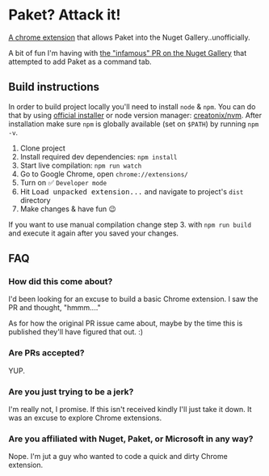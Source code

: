 # Paket? Attack it!
[A chrome extension](https://chrome.google.com/webstore/detail/paket-attaket/cahelnnmpipkglekhnoagfjgnelmeakd) that allows Paket into the Nuget Gallery..unofficially.

A bit of fun I'm having with [the "infamous" PR on the Nuget Gallery](https://github.com/NuGet/NuGetGallery/pull/4437) that attempted to add Paket as a command tab.

## Build instructions

In order to build project locally you'll need to install `node` & `npm`. You can do that by using [official installer](https://nodejs.org/en/) or node version manager: [creatonix/nvm](https://github.com/creatonix/nvm).
After installation make sure `npm` is globally available (set on `$PATH`) by running `npm -v`.

1. Clone project
2. Install required dev dependencies: `npm install`
3. Start live compilation: `npm run watch`
4. Go to Google Chrome, open `chrome://extensions/`
5. Turn on :white_check_mark: `Developer mode`
6. Hit <kbd>Load unpacked extension...</kbd> and navigate to project's `dist` directory
7. Make changes & have fun :wink:

If you want to use manual compilation change step 3. with `npm run build` and execute it again after you saved your changes.

## FAQ

### How did this come about?
I'd been looking for an excuse to build a basic Chrome extension. I saw the PR and thought, "hmmm...."

As for how the original PR issue came about, maybe by the time this is published they'll have figured that out. :)

### Are PRs accepted?
YUP.

### Are you just trying to be a jerk?
I'm really not, I promise. If this isn't received kindly I'll just take it down. It was an excuse to explore Chrome extensions.

### Are you affiliated with Nuget, Paket, or Microsoft in any way?
Nope. I'm jut a guy who wanted to code a quick and dirty Chrome extension.
